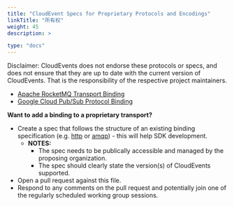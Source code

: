 ```yaml
---
title: "CloudEvent Specs for Proprietary Protocols and Encodings"
linkTitle: "所有权"
weight: 45
description: >

type: "docs"
---
```


Disclaimer: CloudEvents does not endorse these protocols or specs, and does not
ensure that they are up to date with the current version of CloudEvents. That is
the responsibility of the respective project maintainers.

- [Apache RocketMQ Transport Binding](https://github.com/apache/rocketmq-externals/blob/master/rocketmq-cloudevents-binding/rocketmq-transport-binding.md)
- [Google Cloud Pub/Sub Protocol Binding](https://github.com/google/knative-gcp/blob/master/docs/spec/pubsub-protocol-binding.md)

**Want to add a binding to a proprietary transport?**

- Create a spec that follows the structure of an existing binding specification (e.g. [http](http-protocol-binding.md) or [amqp](amqp-protocol-binding.md)) - this will help SDK development.
  - **NOTES:**
    - The spec needs to be publically accessible and managed by the proposing organization.
    - The spec should clearly state the version(s) of CloudEvents supported.
- Open a pull request against this file.
- Respond to any comments on the pull request and potentially join one of the regularly scheduled working group sessions.
